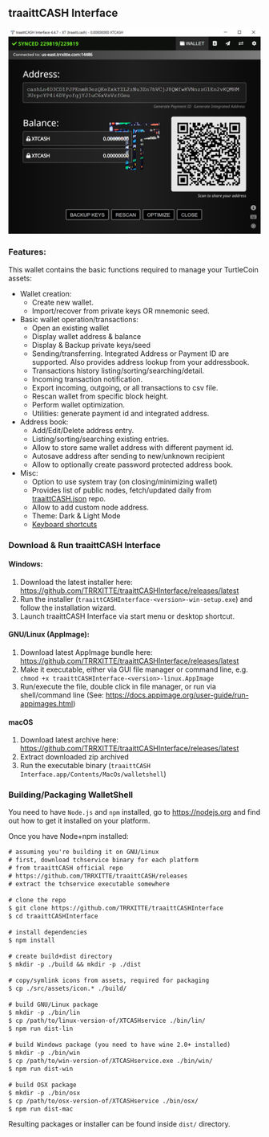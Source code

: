 ## traaittCASH Interface 

![traaittCASH Interface](https://github.com/TRRXITTE/traaittCASHInterface/blob/master/docs/XTCASH.png "traaittCASH Interface XT")

### Features:

This wallet contains the basic functions required to manage your TurtleCoin assets:

* Wallet creation:
  * Create new wallet.
  * Import/recover from private keys OR mnemonic seed.
* Basic wallet operation/transactions:
  * Open an existing  wallet
  * Display wallet address & balance
  * Display & Backup private keys/seed
  * Sending/transferring. Integrated Address or Payment ID are supported. Also provides address lookup from your addressbook.
  * Transactions history listing/sorting/searching/detail.
  * Incoming transaction notification.
  * Export incoming, outgoing, or all transactions to csv file.
  * Rescan wallet from specific block height.
  * Perform wallet optimization.
  * Utilities: generate payment id and integrated address.
* Address book:
  * Add/Edit/Delete address entry.
  * Listing/sorting/searching existing entries.
  * Allow to store same wallet address with different payment id.
  * Autosave address after sending to new/unknown recipient
  * Allow to optionally create password protected address book.
* Misc:
  * Option to use system tray (on closing/minimizing wallet)
  * Provides list of public nodes, fetch/updated daily from [traaittCASH.json](https://github.com/TRRXITTE/traaittCASHnetworkserver/blob/master/traaittcash.json) repo.
  * Allow to add custom node address.
  * Theme: Dark & Light Mode
  * [Keyboard shortcuts](docs/shortcut.md)

### Download &amp; Run traaittCASH Interface

#### Windows:
1. Download the latest installer here: https://github.com/TRRXITTE/traaittCASHInterface/releases/latest
2. Run the installer (`traaittCASHInterface-<version>-win-setup.exe`) and follow the installation wizard.
3. Launch traaittCASH Interface via start menu or desktop shortcut.

#### GNU/Linux (AppImage):
1. Download latest AppImage bundle here: https://github.com/TRRXITTE/traaittCASHInterface/releases/latest
2. Make it executable, either via GUI file manager or command line, e.g. `chmod +x traaittCASHInterface-<version>-linux.AppImage`
3. Run/execute the file, double click in file manager, or run via shell/command line (See: https://docs.appimage.org/user-guide/run-appimages.html)

#### macOS
1. Download latest archive here: https://github.com/TRRXITTE/traaittCASHInterface/releases/latest
2. Extract downloaded zip archived
3. Run the executable binary (`traaittCASH Interface.app/Contents/MacOs/walletshell`)



### Building/Packaging WalletShell
You need to have `Node.js` and `npm` installed, go to https://nodejs.org and find out how to get it installed on your platform.

Once you have Node+npm installed:
```
# assuming you're building it on GNU/Linux
# first, download tchservice binary for each platform
# from traaittCASH official repo
# https://github.com/TRRXITTE/traaittCASH/releases
# extract the tchservice executable somewhere

# clone the repo
$ git clone https://github.com/TRRXITTE/traaittCASHInterface
$ cd traaittCASHInterface

# install dependencies
$ npm install

# create build+dist directory
$ mkdir -p ./build && mkdir -p ./dist

# copy/symlink icons from assets, required for packaging
$ cp ./src/assets/icon.* ./build/

# build GNU/Linux package
$ mkdir -p ./bin/lin
$ cp /path/to/linux-version-of/XTCASHservice ./bin/lin/
$ npm run dist-lin

# build Windows package (you need to have wine 2.0+ installed)
$ mkdir -p ./bin/win
$ cp /path/to/win-version-of/XTCASHservice.exe ./bin/win/
$ npm run dist-win

# build OSX package
$ mkdir -p ./bin/osx
$ cp /path/to/osx-version-of/XTCASHservice ./bin/osx/
$ npm run dist-mac
```

Resulting packages or installer can be found inside `dist/` directory.

